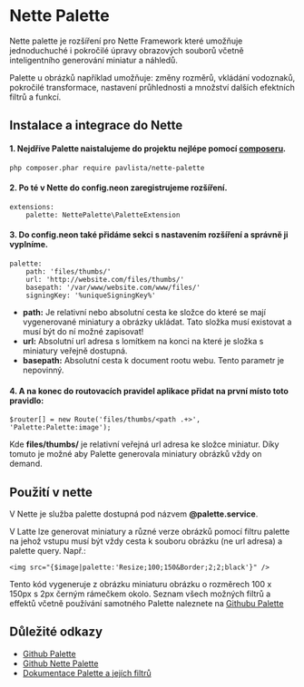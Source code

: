 # Nette Palette
Nette palette je rozšíření pro Nette Framework které umožňuje jednoduchuché i pokročilé úpravy obrazových souborů včetně inteligentního generování miniatur a náhledů.

Palette u obrázků například umožňuje: změny rozměrů, vkládání vodoznaků, pokročilé transformace, nastavení průhlednosti a množství dalších efektních filtrů a funkcí.

## Instalace a integrace do Nette
#### 1. Nejdříve Palette naistalujeme do projektu nejlépe pomocí [composeru](https://getcomposer.org/).

    php composer.phar require pavlista/nette-palette

#### 2. Po té v Nette do config.neon zaregistrujeme rozšíření.

    extensions:
        palette: NettePalette\PaletteExtension

#### 3. Do config.neon také přidáme sekci s nastavením rozšíření a správně ji vyplníme.

    palette:
        path: 'files/thumbs/'
        url: 'http://website.com/files/thumbs/'
        basepath: '/var/www/website.com/www/files/'
        signingKey: '%uniqueSigningKey%'

- **path:** Je relativní nebo absolutní cesta ke složce do které se mají vygenerované miniatury a obrázky ukládat. Tato složka musí existovat a musí být do ní možné zapisovat!
- **url:** Absolutní url adresa s lomítkem na konci na které je složka s miniatury veřejně dostupná.
- **basepath:** Absolutní cesta k document rootu webu. Tento parametr je nepovinný.

#### 4.  A na konec do routovacích pravidel aplikace přidat na první místo toto pravidlo:

    $router[] = new Route('files/thumbs/<path .+>', 'Palette:Palette:image');

Kde **files/thumbs/** je relativní veřejná url adresa ke složce miniatur.
Díky tomuto je možné aby Palette generovala miniatury obrázků vždy on demand.

## Použití v nette
V Nette je služba palette dostupná pod názvem **@palette.service**.

V Latte lze generovat miniatury a různé verze obrázků pomocí filtru palette na jehož vstupu musí být vždy cesta k souboru obrázku (ne url adresa) a palette query. Např.:

    <img src="{$image|palette:'Resize;100;150&Border;2;2;black'}" />

Tento kód vygeneruje z obrázku miniaturu obrázku o rozměrech 100 x 150px s 2px černým rámečkem okolo.
Seznam všech možných filtrů a effektů včetně používání samotného Palette naleznete na [Githubu Palette](https://github.com/MichaelPavlista/palette)

## Důležité odkazy
- [Github Palette](https://github.com/MichaelPavlista/palette)
- [Github Nette Palette](https://github.com/MichaelPavlista/nette-palette)
- [Dokumentace Palette a jejích filtrů](http://palette.pavlista.cz/)
